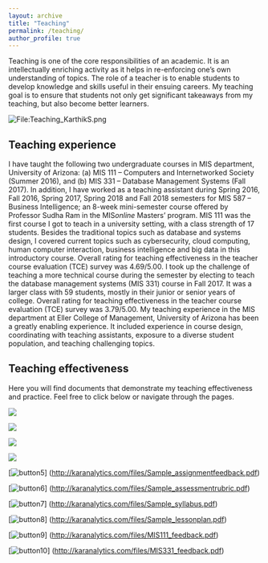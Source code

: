 ```yaml
---
layout: archive
title: "Teaching"
permalink: /teaching/
author_profile: true
---
```


Teaching is one of the core responsibilities of an academic. It is an intellectually enriching activity as it helps in re-enforcing one’s own understanding of topics. The role of a teacher is to enable students to develop knowledge and skills useful in their ensuing careers. My teaching goal is to ensure that students not only get significant takeaways from my teaching, but also become better learners.

<div class="wp-caption aligncenter" style="width: 775px">
  <p>
    <img class="aligncenter" src="http://karanalytics.com/images/Teaching2.png" alt="File:Teaching_KarthikS.png"/>
  </p>
</div>

## Teaching experience

I have taught the following two undergraduate courses in MIS department, University of Arizona: (a) MIS 111 – Computers and Internetworked Society (Summer 2016), and (b) MIS 331 – Database Management Systems (Fall 2017). In addition, I have worked as a teaching assistant during Spring 2016, Fall 2016, Spring 2017, Spring 2018 and Fall 2018 semesters for MIS 587 – Business Intelligence; an 8-week mini-semester course offered by Professor Sudha Ram in the MIS*online* Masters’ program. MIS 111 was the first course I got to teach in a university setting, with a class strength of 17 students. Besides the traditional topics such as database and systems design, I covered current topics such as cybersecurity, cloud computing, human computer interaction, business intelligence and big data in this introductory course. Overall rating for teaching effectiveness in the teacher course evaluation (TCE) survey was 4.69/5.00. I took up the challenge of teaching a more technical course during the semester by electing to teach the database management systems (MIS 331) course in Fall 2017. It was a larger class with 59 students, mostly in their junior or senior years of college. Overall rating for teaching effectiveness in the teacher course evaluation (TCE) survey was 3.79/5.00. My teaching experience in the MIS department at Eller College of Management, University of Arizona has been a greatly enabling experience. It included experience in course design, coordinating with teaching assistants, exposure to a diverse student population, and teaching challenging topics.

## Teaching effectiveness

Here you will find documents that demonstrate my teaching effectiveness and practice. Feel free to click below or navigate through the pages.

[<img src="http://karanalytics.com/images/lasalle.png">](http://karanalytics.com/files/LaSalle.pdf)

[<img src="http://karanalytics.com/images/samplevideo.png">](https://youtu.be/IV-Fsuq-23Y)

[<img src="http://karanalytics.com/images/letterZhipeng.png">](http://karanalytics.com/files/peerobservation.pdf)

[<img src="http://karanalytics.com/images/sample_assignment.png">](http://karanalytics.com/files/Sample_assignment.pdf)

[![button5](http://karanalytics.com/images/assignmentfeedback.png)]
(http://karanalytics.com/files/Sample_assignmentfeedback.pdf)

[![button6](http://karanalytics.com/images/teachingrubric.png)]
(http://karanalytics.com/files/Sample_assessmentrubric.pdf)

[![button7](http://karanalytics.com/images/syllabus.png)]
(http://karanalytics.com/files/Sample_syllabus.pdf)

[![button8](http://karanalytics.com/images/lessonplan.png)]
(http://karanalytics.com/files/Sample_lessonplan.pdf)

[![button9](http://karanalytics.com/images/tcemis111.png)]
(http://karanalytics.com/files/MIS111_feedback.pdf)

[![button10](http://karanalytics.com/images/tcemis331.png)]
(http://karanalytics.com/files/MIS331_feedback.pdf)
